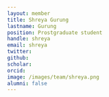 ```yaml
---
layout: member
title: Shreya Gurung
lastname: Gurung
position: Prostgraduate student
handle: shreya
email: shreya
twitter: 
github:
scholar:
orcid: 
image: /images/team/shreya.png 
alumni: false
---
```


